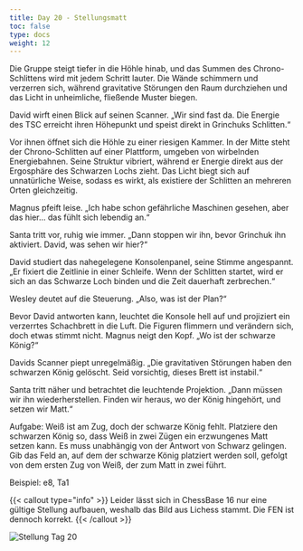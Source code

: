 ```yaml
---
title: Day 20 - Stellungsmatt
toc: false
type: docs
weight: 12
---
```


Die Gruppe steigt tiefer in die Höhle hinab, und das Summen des Chrono-Schlittens wird mit jedem Schritt lauter. Die Wände schimmern und verzerren sich, während gravitative Störungen den Raum durchziehen und das Licht in unheimliche, fließende Muster biegen.

David wirft einen Blick auf seinen Scanner. „Wir sind fast da. Die Energie des TSC erreicht ihren Höhepunkt und speist direkt in Grinchuks Schlitten.“

Vor ihnen öffnet sich die Höhle zu einer riesigen Kammer. In der Mitte steht der Chrono-Schlitten auf einer Plattform, umgeben von wirbelnden Energiebahnen. Seine Struktur vibriert, während er Energie direkt aus der Ergosphäre des Schwarzen Lochs zieht. Das Licht biegt sich auf unnatürliche Weise, sodass es wirkt, als existiere der Schlitten an mehreren Orten gleichzeitig.

Magnus pfeift leise. „Ich habe schon gefährliche Maschinen gesehen, aber das hier… das fühlt sich lebendig an.“

Santa tritt vor, ruhig wie immer. „Dann stoppen wir ihn, bevor Grinchuk ihn aktiviert. David, was sehen wir hier?“

David studiert das nahegelegene Konsolenpanel, seine Stimme angespannt. „Er fixiert die Zeitlinie in einer Schleife. Wenn der Schlitten startet, wird er sich an das Schwarze Loch binden und die Zeit dauerhaft zerbrechen.“

Wesley deutet auf die Steuerung. „Also, was ist der Plan?“

Bevor David antworten kann, leuchtet die Konsole hell auf und projiziert ein verzerrtes Schachbrett in die Luft. Die Figuren flimmern und verändern sich, doch etwas stimmt nicht. Magnus neigt den Kopf. „Wo ist der schwarze König?“

Davids Scanner piept unregelmäßig. „Die gravitativen Störungen haben den schwarzen König gelöscht. Seid vorsichtig, dieses Brett ist instabil.“

Santa tritt näher und betrachtet die leuchtende Projektion. „Dann müssen wir ihn wiederherstellen. Finden wir heraus, wo der König hingehört, und setzen wir Matt.“

Aufgabe: Weiß ist am Zug, doch der schwarze König fehlt. Platziere den schwarzen König so, dass Weiß in zwei Zügen ein erzwungenes Matt setzen kann. Es muss unabhängig von der Antwort von Schwarz gelingen. Gib das Feld an, auf dem der schwarze König platziert werden soll, gefolgt von dem ersten Zug von Weiß, der zum Matt in zwei führt.

Beispiel: e8, Ta1

{{< callout type="info" >}}
   Leider lässt sich in ChessBase 16 nur eine gültige Stellung aufbauen, weshalb das Bild aus Lichess stammt. Die FEN ist dennoch korrekt.
{{< /callout >}}

![Stellung Tag 20](/day20.jpg "2b5/8/2r1p3/4Bp2/1p1P4/2b1N3/2QPN3/R2K4 w - - 0 1")

